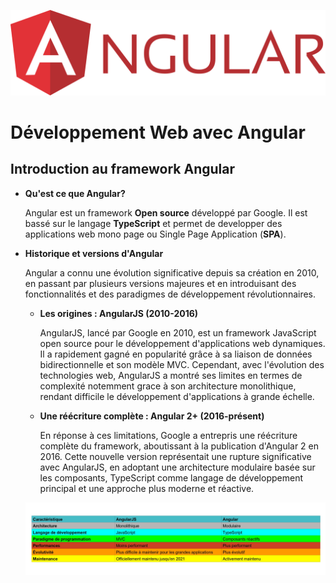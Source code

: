 ![Angular Logo](./images/angular-3.svg)
# Développement Web avec Angular
## Introduction au framework Angular
- **Qu'est ce que Angular?**

    Angular est un framework **Open source** développé par Google. Il est bassé sur le langage **TypeScript** et permet de developper des applications web mono page ou Single Page Application (**SPA**).

- **Historique et versions d'Angular**

    Angular a connu une évolution significative depuis sa création en 2010, en passant par plusieurs versions majeures et en introduisant des fonctionnalités et des paradigmes de développement révolutionnaires.

    - **Les origines : AngularJS (2010-2016)**
    
        AngularJS, lancé par Google en 2010, est un framework JavaScript open source pour le développement d'applications web dynamiques. Il a rapidement gagné en popularité grâce à sa liaison de données bidirectionnelle et son modèle MVC. Cependant, avec l'évolution des technologies web, AngularJS a montré ses limites en termes de complexité notemment grace à son architecture monolithique, rendant difficile le développement d'applications à grande échelle.

    - **Une réécriture complète : Angular 2+ (2016-présent)**

        En réponse à ces limitations, Google a entrepris une réécriture complète du framework, aboutissant à la publication d'Angular 2 en 2016. Cette nouvelle version représentait une rupture significative avec AngularJS, en adoptant une architecture modulaire basée sur les composants, TypeScript comme langage de développement principal et une approche plus moderne et réactive.
        
    ![AngularJS & Angular](./images/AngularJs-Angular.png)

